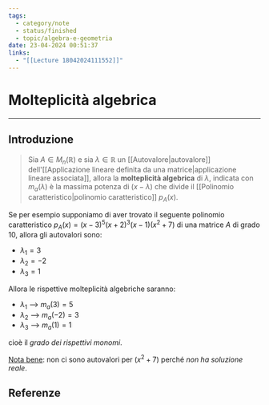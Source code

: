 ```yaml
---
tags:
  - category/note
  - status/finished
  - topic/algebra-e-geometria
date: 23-04-2024 00:51:37
links:
  - "[[Lecture 18042024111552]]"
---
```

# Molteplicità algebrica
---
## Introduzione
> Sia $A \in M_{n}(\mathbb{R})$ e sia $\lambda \in \mathbb{R}$ un [[Autovalore|autovalore]] dell'[[Applicazione lineare definita da una matrice|applicazione lineare associata]], allora la **molteplicità algebrica** di $\lambda$, indicata con $m_{a}(\lambda)$ è la massima potenza di $(x - \lambda)$ che divide il [[Polinomio caratteristico|polinomio caratteristico]] $p_{A}(x)$.

Se per esempio supponiamo di aver trovato il seguente polinomio caratteristico $p_{A}(x) = (x-3)^{5}(x+2)^{3}(x-1)(x^{2}+7)$ di una matrice $A$ di grado 10, allora gli autovalori sono:
- $\lambda_{1} = 3$
- $\lambda_{2} = -2$
- $\lambda_{3} = 1$

Allora le rispettive molteplicità algebriche saranno:
- $\lambda_{1}$ --> $m_{a}(3) = 5$
- $\lambda_{2}$ --> $m_{a}(-2) = 3$
- $\lambda_{3}$ --> $m_{a}(1) = 1$

cioè il _grado dei rispettivi monomi_.

<u>Nota bene</u>: non ci sono autovalori per $(x^{2} + 7)$ perché _non ha soluzione reale_.

## Referenze